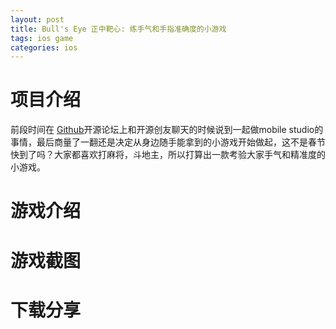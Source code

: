 ```yaml
---
layout: post
title: Bull's Eye 正中靶心: 练手气和手指准确度的小游戏  
tags: ios game
categories: ios
---
```

# 项目介绍

前段时间在 [Github][Github]开源论坛上和开源创友聊天的时候说到一起做mobile studio的事情，最后商量了一翻还是决定从身边随手能拿到的小游戏开始做起，这不是春节快到了吗？大家都喜欢打麻将，斗地主，所以打算出一款考验大家手气和精准度的小游戏。

# 游戏介绍



# 游戏截图



# 下载分享

[Github]:http://baike.baidu.com/item/github
[Candy Crunsh]:http://baike.baidu.com/view/9687592.htm